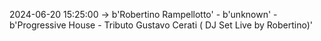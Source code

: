 2024-06-20 15:25:00 -> b'Robertino Rampellotto' - b'unknown' - b'Progressive House - Tributo Gustavo Cerati ( DJ Set Live by Robertino)'
